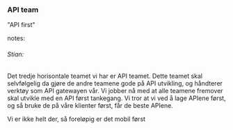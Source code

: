 ### API team

"API first"


notes:
###### Stian:

Det tredje horisontale teamet vi har er API teamet. Dette teamet skal selvfølgelig da gjøre de andre teamene gode på API utvikling, og håndterer verktøy som API gatewayen vår. 
Vi jobber nå med at alle teamene fremover skal utvikle med en API først tankegang. Vi tror at vi ved å lage APIene først, og så bruke de på våre klienter først, får de beste APIene.  

Vi er ikke helt der, så foreløpig er det mobil først
